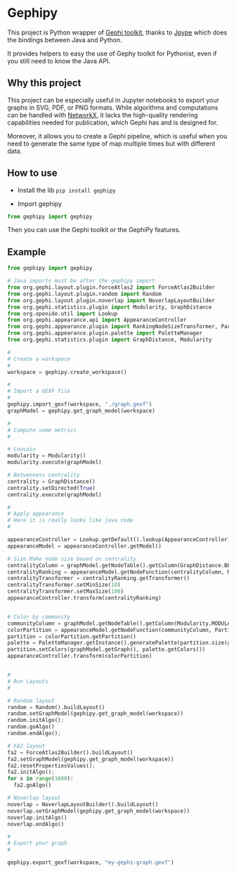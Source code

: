  # Gephipy

This project is Python wrapper of [Gephi toolkit](https://gephi.org/toolkit/), thanks to [Jpype](https://www.jpype.org) which does the bindings between Java and Python.

It provides helpers to easy the use of Gephy toolkit for Pythonist, even if you still need to know the Java API.

## Why this project

This project can be especially useful in Jupyter notebooks to export your graphs in SVG, PDF, or PNG formats. While algorithms and computations can be handled with [NetworkX](https://networkx.org), it lacks the high-quality rendering capabilities needed for publication, which Gephi has and is designed for. 

Moreover, it allows you to create a Gephi pipeline, which is useful when you need to generate the same type of map multiple times but with different data.
 

## How to use 

* Install the lib `pip install gephipy`

* Import gephipy

```python
from gephipy import gephipy

```

Then you can use the Gephi toolkit or the GephiPy features.

## Example 

```python
from gephipy import gephipy

# Java imports must be after the gephipy import
from org.gephi.layout.plugin.forceAtlas2 import ForceAtlas2Builder
from org.gephi.layout.plugin.random import Random
from org.gephi.layout.plugin.noverlap import NoverlapLayoutBuilder
from org.gephi.statistics.plugin import Modularity, GraphDistance
from org.openide.util import Lookup
from org.gephi.appearance.api import AppearanceController
from org.gephi.appearance.plugin import RankingNodeSizeTransformer, PartitionElementColorTransformer
from org.gephi.appearance.plugin.palette import PaletteManager
from org.gephi.statistics.plugin import GraphDistance, Modularity

#
# Create a workspace
#
workspace = gephipy.create_workspace()

#
# Import a GEXF file
#
gephipy.import_gexf(workspace, "./graph.gexf")
graphModel = gephipy.get_graph_model(workspace)

#
# Compute some metrics
#

# Louvain
modularity = Modularity()
modularity.execute(graphModel)

# Betweeness centrality
centrality = GraphDistance()
centrality.setDirected(True)
centrality.execute(graphModel)

#
# Apply appearance
# Here it is really looks like java code
#

appearanceController = Lookup.getDefault().lookup(AppearanceController)
appearanceModel = appearanceController.getModel()

# Size Make node size based on centrality
centralityColumn = graphModel.getNodeTable().getColumn(GraphDistance.BETWEENNESS)
centralityRanking = appearanceModel.getNodeFunction(centralityColumn, RankingNodeSizeTransformer)
centralityTransformer = centralityRanking.getTransformer()
centralityTransformer.setMinSize(10)
centralityTransformer.setMaxSize(100)
appearanceController.transform(centralityRanking)


# Color by community
communityColumn = graphModel.getNodeTable().getColumn(Modularity.MODULARITY_CLASS)
colorPartition = appearanceModel.getNodeFunction(communityColumn, PartitionElementColorTransformer)
partition = colorPartition.getPartition()
palette = PaletteManager.getInstance().generatePalette(partition.size(graphModel.getGraph()))
partition.setColors(graphModel.getGraph(), palette.getColors())
appearanceController.transform(colorPartition)


#
# Run Layouts
#

# Random layout
random = Random().buildLayout()
random.setGraphModel(gephipy.get_graph_model(workspace))
random.initAlgo();
random.goAlgo()
random.endAlgo();

# FA2 layout
fa2 = ForceAtlas2Builder().buildLayout()
fa2.setGraphModel(gephipy.get_graph_model(workspace))
fa2.resetPropertiesValues();
fa2.initAlgo();
for x in range(1000):
  fa2.goAlgo()

# Noverlap layout
noverlap = NoverlapLayoutBuilder().buildLayout()
noverlap.setGraphModel(gephipy.get_graph_model(workspace))
noverlap.initAlgo()
noverlap.endAlgo()

#
# Export your graph
#

gephipy.export_gexf(workspace, "my-gephi-graph.gexf")
```
